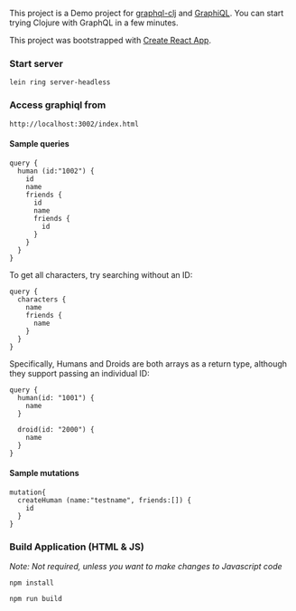 This project is a Demo project for [graphql-clj](https://github.com/tendant/graphql-clj) and [GraphiQL](https://github.com/graphql/graphiql). You can start trying Clojure with GraphQL in a few minutes.

This project was bootstrapped with [Create React App](https://github.com/facebookincubator/create-react-app).

### Start server

    lein ring server-headless

### Access graphiql from

    http://localhost:3002/index.html

#### Sample queries

```
query {
  human (id:"1002") {
    id
    name
    friends {
      id
      name
      friends {
        id
      }
    }
  }
}
```

To get all characters, try searching without an ID:

```
query {
  characters {
    name
    friends {
      name
    }
  }
}

```

Specifically, Humans and Droids are both arrays as a return type, although they support passing an individual ID:

```
query {
  human(id: "1001") {
    name
  }
  
  droid(id: "2000") {
    name
  }
}
```

#### Sample mutations

```
mutation{
  createHuman (name:"testname", friends:[]) {
    id
  }
}
```

### Build Application (HTML & JS)

_Note: Not required, unless you want to make changes to Javascript code_

    npm install

    npm run build

